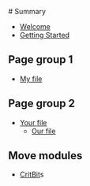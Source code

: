 ‌# Summary​

* [Welcome](Welcome.md)
* [Getting Started](Getting-started.md)

## Page group 1

* [My file](topic-1/my-file.md)

## Page group 2

* [Your file](topic-2/our-file.md)
    * [Our file](topic-3/our-file.md)

## Move modules

* [CritBit](../../src/move/econia/build/Econia/docs/CritBit.md)s